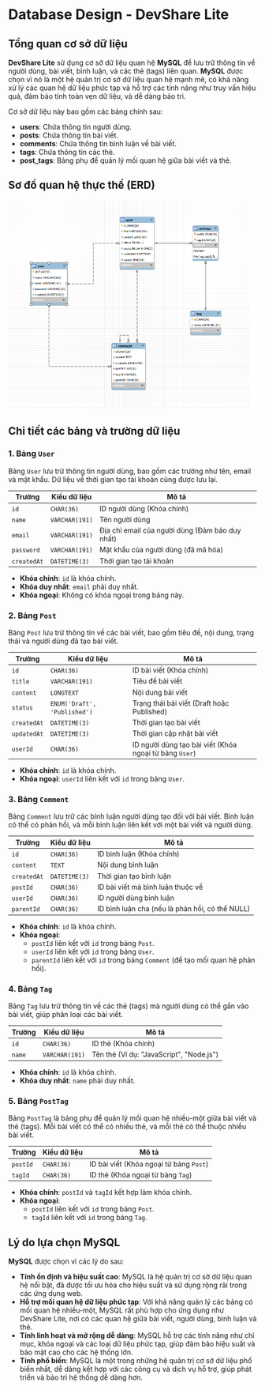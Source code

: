 # Database Design - DevShare Lite

## Tổng quan cơ sở dữ liệu

**DevShare Lite** sử dụng cơ sở dữ liệu quan hệ **MySQL** để lưu trữ thông tin về người dùng, bài viết, bình luận, và các thẻ (tags) liên quan. **MySQL** được chọn vì nó là một hệ quản trị cơ sở dữ liệu quan hệ mạnh mẽ, có khả năng xử lý các quan hệ dữ liệu phức tạp và hỗ trợ các tính năng như truy vấn hiệu quả, đảm bảo tính toàn vẹn dữ liệu, và dễ dàng bảo trì.

Cơ sở dữ liệu này bao gồm các bảng chính sau:

- **users**: Chứa thông tin người dùng.
- **posts**: Chứa thông tin bài viết.
- **comments**: Chứa thông tin bình luận về bài viết.
- **tags**: Chứa thông tin các thẻ.
- **post_tags**: Bảng phụ để quản lý mối quan hệ giữa bài viết và thẻ.

## Sơ đồ quan hệ thực thể (ERD)
![ERD](screenshots/Erd.png)

## Chi tiết các bảng và trường dữ liệu

### 1. Bảng `User`

Bảng `User` lưu trữ thông tin người dùng, bao gồm các trường như tên, email và mật khẩu. Dữ liệu về thời gian tạo tài khoản cũng được lưu lại.

| Trường        | Kiểu dữ liệu               | Mô tả                                    |
|---------------|----------------------------|------------------------------------------|
| `id`          | `CHAR(36)`                 | ID người dùng (Khóa chính)               |
| `name`        | `VARCHAR(191)`             | Tên người dùng                           |
| `email`       | `VARCHAR(191)`             | Địa chỉ email của người dùng (Đảm bảo duy nhất)|
| `password`    | `VARCHAR(191)`             | Mật khẩu của người dùng (đã mã hóa)      |
| `createdAt`   | `DATETIME(3)`              | Thời gian tạo tài khoản                  |

- **Khóa chính**: `id` là khóa chính.
- **Khóa duy nhất**: `email` phải duy nhất.
- **Khóa ngoại**: Không có khóa ngoại trong bảng này.

### 2. Bảng `Post`

Bảng `Post` lưu trữ thông tin về các bài viết, bao gồm tiêu đề, nội dung, trạng thái và người dùng đã tạo bài viết.

| Trường        | Kiểu dữ liệu               | Mô tả                                    |
|---------------|----------------------------|------------------------------------------|
| `id`          | `CHAR(36)`                 | ID bài viết (Khóa chính)                |
| `title`       | `VARCHAR(191)`             | Tiêu đề bài viết                        |
| `content`     | `LONGTEXT`                 | Nội dung bài viết                       |
| `status`      | `ENUM('Draft', 'Published')`| Trạng thái bài viết (Draft hoặc Published)|
| `createdAt`   | `DATETIME(3)`              | Thời gian tạo bài viết                  |
| `updatedAt`   | `DATETIME(3)`              | Thời gian cập nhật bài viết             |
| `userId`      | `CHAR(36)`                 | ID người dùng tạo bài viết (Khóa ngoại từ bảng `User`)|

- **Khóa chính**: `id` là khóa chính.
- **Khóa ngoại**: `userId` liên kết với `id` trong bảng `User`.

### 3. Bảng `Comment`

Bảng `Comment` lưu trữ các bình luận người dùng tạo đối với bài viết. Bình luận có thể có phản hồi, và mỗi bình luận liên kết với một bài viết và người dùng.

| Trường        | Kiểu dữ liệu               | Mô tả                                    |
|---------------|----------------------------|------------------------------------------|
| `id`          | `CHAR(36)`                 | ID bình luận (Khóa chính)               |
| `content`     | `TEXT`                      | Nội dung bình luận                       |
| `createdAt`   | `DATETIME(3)`              | Thời gian tạo bình luận                  |
| `postId`      | `CHAR(36)`                 | ID bài viết mà bình luận thuộc về       |
| `userId`      | `CHAR(36)`                 | ID người dùng bình luận                  |
| `parentId`    | `CHAR(36)`                 | ID bình luận cha (nếu là phản hồi, có thể NULL) |

- **Khóa chính**: `id` là khóa chính.
- **Khóa ngoại**:
  - `postId` liên kết với `id` trong bảng `Post`.
  - `userId` liên kết với `id` trong bảng `User`.
  - `parentId` liên kết với `id` trong bảng `Comment` (để tạo mối quan hệ phản hồi).

### 4. Bảng `Tag`

Bảng `Tag` lưu trữ thông tin về các thẻ (tags) mà người dùng có thể gắn vào bài viết, giúp phân loại các bài viết.

| Trường        | Kiểu dữ liệu               | Mô tả                                    |
|---------------|----------------------------|------------------------------------------|
| `id`          | `CHAR(36)`                 | ID thẻ (Khóa chính)                     |
| `name`        | `VARCHAR(191)`             | Tên thẻ (Ví dụ: "JavaScript", "Node.js")|

- **Khóa chính**: `id` là khóa chính.
- **Khóa duy nhất**: `name` phải duy nhất.

### 5. Bảng `PostTag`

Bảng `PostTag` là bảng phụ để quản lý mối quan hệ nhiều-một giữa bài viết và thẻ (tags). Mỗi bài viết có thể có nhiều thẻ, và mỗi thẻ có thể thuộc nhiều bài viết.

| Trường        | Kiểu dữ liệu               | Mô tả                                    |
|---------------|----------------------------|------------------------------------------|
| `postId`      | `CHAR(36)`                 | ID bài viết (Khóa ngoại từ bảng `Post`) |
| `tagId`       | `CHAR(36)`                 | ID thẻ (Khóa ngoại từ bảng `Tag`)      |

- **Khóa chính**: `postId` và `tagId` kết hợp làm khóa chính.
- **Khóa ngoại**:
  - `postId` liên kết với `id` trong bảng `Post`.
  - `tagId` liên kết với `id` trong bảng `Tag`.

## Lý do lựa chọn MySQL

**MySQL** được chọn vì các lý do sau:

- **Tính ổn định và hiệu suất cao**: MySQL là hệ quản trị cơ sở dữ liệu quan hệ nổi bật, đã được tối ưu hóa cho hiệu suất và sử dụng rộng rãi trong các ứng dụng web.
- **Hỗ trợ mối quan hệ dữ liệu phức tạp**: Với khả năng quản lý các bảng có mối quan hệ nhiều-một, MySQL rất phù hợp cho ứng dụng như DevShare Lite, nơi có các quan hệ giữa bài viết, người dùng, bình luận và thẻ.
- **Tính linh hoạt và mở rộng dễ dàng**: MySQL hỗ trợ các tính năng như chỉ mục, khóa ngoại và các loại dữ liệu phức tạp, giúp đảm bảo hiệu suất và bảo mật cao cho các hệ thống lớn.
- **Tính phổ biến**: MySQL là một trong những hệ quản trị cơ sở dữ liệu phổ biến nhất, dễ dàng kết hợp với các công cụ và dịch vụ hỗ trợ, giúp phát triển và bảo trì hệ thống dễ dàng hơn.

